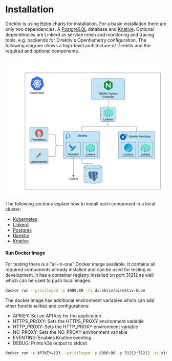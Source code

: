 # Installation

Direktiv is using [Helm](https://helm.sh/) charts for installation. For a basic installation there are only two dependencies. A [PostgreSQL](database) database and [Knative](direktiv). Optional dependencies are Linkerd as service mesh and monitoring and tracing tools, e.g. backends for Direktiv's Opentlemetry configuration. The following diagram shows a high-level architecture of Direktiv and the required and optional components.

<p align="center">
<img src="arch.png" alt="Direktiv Overview"/>
</p>

The following sections explain how to install each component in a local cluster:

- [Kubernetes](kubernetes)
- [Linkerd](linkerd)
- [Postgres](database)
- [Direktiv](direktiv)
- [Knative](direktiv#knative)


#### Run Docker Image

For testing there is a "all-in-one" Docker image available. It contains all required components already installed and can be used for testing or development. It has a container registry installed on port 31212 as well which can be used to push local images.


```bash title="Direktiv Docker Container"
docker run --privileged -p 8080:80 -ti direktiv/direktiv-kube
```

The docker image has additional environment variables which can add other functionalities and configurations:

- APIKEY: Set an API key for the application
- HTTPS_PROXY: Sets the HTTPS_PROXY environment variable
- HTTP_PROXY: Sets the HTTP_PROXY environment variable
- NO_PROXY: Sets the NO_PROXY environment variable
- EVENTING: Enables Knative eventing
- DEBUG: Prints k3s output to stdout

```bash title="Direktiv Docker Container with API Key and Registry"
docker run -e APIKEY=123 --privileged -p 8080:80 -p 31212:31212 -ti direktiv/direktiv-kube
```
